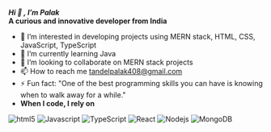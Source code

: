 <b> _Hi 👋 , I’m Palak_ </b><br/> 
<b>A curious and innovative developer from India</b> <br/> 
- 👀 I’m interested in developing projects using MERN stack, HTML, CSS, JavaScript, TypeScript
- 🌱 I’m currently learning Java
- 💞️ I’m looking to collaborate on MERN stack projects
- 📫 How to reach me tandelpalak408@gmail.com
- ⚡ Fun fact: "One of the best programming skills you can have is knowing when to walk away for a while." </br>
- <b>When I code, I rely on</b>
<p>
  <img alt="html5" src="https://img.shields.io/badge/-HTML5-E34F26?style=flat-square&logo=html5&logoColor=white" />  
 <img alt="Javascript" src="https://img.shields.io/badge/-javascript-f7df1c?style=flat-square&logo=javascript&logoColor=black" />
  <img alt="TypeScript" src="https://img.shields.io/badge/-TypeScript-007ACC?style=flat-square&logo=typescript&logoColor=white" />
  <img alt="React" src="https://img.shields.io/badge/-React-45b8d8?style=flat-square&logo=react&logoColor=white" />
  <img alt="Nodejs" src="https://img.shields.io/badge/-Nodejs-43853d?style=flat-square&logo=Node.js&logoColor=white" />
   <img alt="MongoDB" src="https://img.shields.io/badge/-MongoDB-13aa52?style=flat-square&logo=mongodb&logoColor=white" />
  </p> 
<!---
Palak25-hub/Palak25-hub is a ✨ special ✨ repository because its `README.md` (this file) appears on your GitHub profile.
You can click the Preview link to take a look at your changes.
--->
